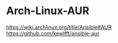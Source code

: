 # Arch-Linux-AUR
https://wiki.archlinux.org/title/Ansible#AUR https://github.com/kewlfft/ansible-aur

